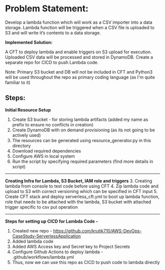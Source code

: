 # Problem Statement: 
Develop a lambda function which will work as a CSV importer into a data storage. Lambda
function will be triggered when a CSV file is uploaded to S3 and will write it’s contents to a data
storage.

**Implemented Solution:**

A CFT to deploy lambda and enable triggers on S3 upload for execution. 
Uploaded CSV data will be processed and stored in DynamoDB.
Create a separate repo for CICD to push Lambda code.

Note: Primary S3 bucket and DB will not be included in CFT and Python3 will be used throughout the repo as primary coding language (as I'm quite familiar to it)

**Steps:**
---

**Initial Resource Setup**
1. Create S3 bucket - for storing lambda artifacts 
(added my name as prefix to ensure no conflicts in creation)
2. Create DynamoDB with on demand provisioning 
(as its not going to be actively used)
3. The resources can be generated using resource_generator.py in this directory 
4. Download required dependencies
5. Configure AWS in local system
6. Run the script by specifying required parameters (find more details in script)
---

**Creating Infra for Lambda, S3 Bucket, IAM role and triggers**
3. Creating lambda from console to test code before using CFT
4. Zip lambda code and upload to S3 with correct versioning which can be specified in CFT input
5. Create CFT stack and deploy serverless_cft.yml to boot up lambda function, role that needs to be attached with the lambda, S3 bucket with attached trigger specific to csv put operation 

---
**Steps for setting up CICD for Lambda Code -** 
1. Created new repo - https://github.com/krutik710/AWS-DevOps-CaseStudy-ServerlessApplication
2. Added lambda code
3. Added AWS Access key and Secret key to Project Secrets
4. Configure Github Actions to deploy lambda - .github/workflows/lambda.yml 
5. Thus, now we can use this repo as CICD to push code to lambda directly 
